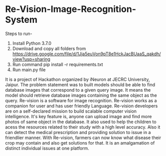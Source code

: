 # Re-Vision-Image-Recognition-System
Steps to run-
1. Install Python 3.7.0
2. Download and copy all folders from https://drive.google.com/file/d/1Jja5euVon9pT8e1HckJacBUaaS_qakdh/view?usp=sharing
3. Run command pip install -r requirements.txt
4. Run main.py file
   
It is a project of Hackathon organized by iNeuron at JECRC University, Jaipur. The problem statement was to built models should be able to find database images that correspond to a given query image. It means the model should retrieve database images containing the same object as the query. Re-vision is a software for image recognition. Re-vision works as a companion for user and has user friendly Language. Re-vision developers are on a self-declared mission to build scalable computer vision intelligence. It's key feature is, anyone can upload image and find more photos of same object in the database. It also used to help the children to acess the resources related to their study with a high level accuracy. Also it can detect the medical prescription and providing solution to issue in a friendlier manner. With Re-vision, farmers can now know what disease their crop may contain and also get solutions for that. It is an amalgamation of distinct individual issues at one platform.
